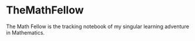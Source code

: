 # TheMathFellow

The Math Fellow is the tracking notebook of my singular learning adventure in Mathematics.